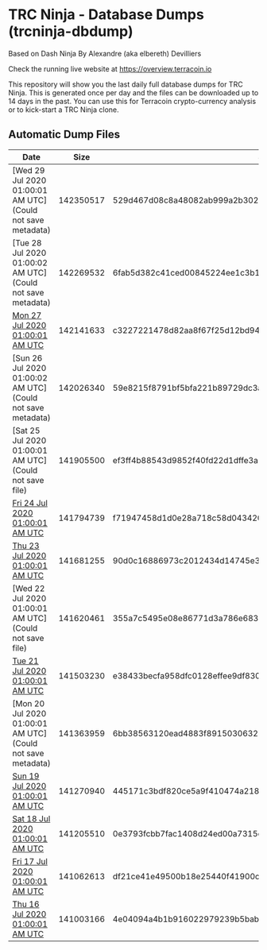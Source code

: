 # TRC Ninja - Database Dumps (trcninja-dbdump)
Based on Dash Ninja By Alexandre (aka elbereth) Devilliers

Check the running live website at https://overview.terracoin.io

This repository will show you the last daily full database dumps for TRC Ninja. This is generated once per day and the files can be downloaded up to 14 days in the past.
You can use this for Terracoin crypto-currency analysis or to kick-start a TRC Ninja clone.


## Automatic Dump Files
| Date | Size | SHA256 |
|--|--|--|
| [Wed 29 Jul 2020 01:00:01 AM UTC](Could not save metadata) | 142350517 | 529d467d08c8a48082ab999a2b30218b9debf07219eaa897cbadcdd113234d99 | 
| [Tue 28 Jul 2020 01:00:02 AM UTC](Could not save metadata) | 142269532 | 6fab5d382c41ced00845224ee1c3b14e167a03becee1592906eeeca64655158d | 
| [Mon 27 Jul 2020 01:00:01 AM UTC]() | 142141633 | c3227221478d82aa8f67f25d12bd94653fa6bcc49af69f0d8dde93a9e583341f | 
| [Sun 26 Jul 2020 01:00:02 AM UTC](Could not save metadata) | 142026340 | 59e8215f8791bf5bfa221b89729dc3af559c46d94ee3f4992b94f371faa7df9e | 
| [Sat 25 Jul 2020 01:00:01 AM UTC](Could not save file) | 141905500 | ef3ff4b88543d9852f40fd22d1dffe3a530954b4461777866d65b4acfeb4ea8b | 
| [Fri 24 Jul 2020 01:00:01 AM UTC]() | 141794739 | f71947458d1d0e28a718c58d04342088d65b62c6c0609e982c0a5d77ffa9a63a | 
| [Thu 23 Jul 2020 01:00:01 AM UTC]() | 141681255 | 90d0c16886973c2012434d14745e3e4b3431d427146debb86166bd71802cc376 | 
| [Wed 22 Jul 2020 01:00:01 AM UTC](Could not save file) | 141620461 | 355a7c5495e08e86771d3a786e683e1b3a61349fafad2dd9fe0d026d11128c95 | 
| [Tue 21 Jul 2020 01:00:01 AM UTC]() | 141503230 | e38433becfa958dfc0128effee9df830e189c52d39e7f070f014559b1bd05d7f | 
| [Mon 20 Jul 2020 01:00:01 AM UTC](Could not save metadata) | 141363959 | 6bb38563120ead4883f8915030632b459d1027ac5efae3861ba8add532762095 | 
| [Sun 19 Jul 2020 01:00:01 AM UTC]() | 141270940 | 445171c3bdf820ce5a9f410474a2185d2cd890e6ea6c7c5cd4e75e99e050ffc5 | 
| [Sat 18 Jul 2020 01:00:01 AM UTC]() | 141205510 | 0e3793fcbb7fac1408d24ed00a7315cb510a8266d58f31474000390d65e4d86f | 
| [Fri 17 Jul 2020 01:00:01 AM UTC](https://transfer.sh/12XWQB/trcninja-dbdump-20200717010001.tar.bz2) | 141062613 | df21ce41e49500b18e25440f41900cbc3986df09d018b468e00982b7fcb38010 | 
| [Thu 16 Jul 2020 01:00:01 AM UTC]() | 141003166 | 4e04094a4b1b916022979239b5bab7e7e4979d3e374610b47fe880de0eee0c91 | 
